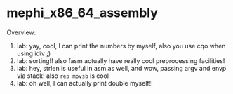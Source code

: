 # mephi_x86_64_assembly
 
Overview:

1. lab: yay, cool, I can print the numbers by myself, also you use cqo when using idiv ;)
2. lab: sorting!! also fasm actually have really cool preprocessing facilities! 
3. lab: hey, strlen is useful in asm as well, and wow, passing argv and envp via stack! also `rep movsb` is cool
4. lab: oh well, I can actually print double myself!!
